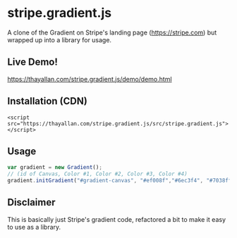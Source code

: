 # stripe.gradient.js
A clone of the Gradient  on Stripe's landing page (https://stripe.com) but wrapped up into a library for usage.

## Live Demo!
https://thayallan.com/stripe.gradient.js/demo/demo.html

## Installation (CDN)
```
<script src="https://thayallan.com/stripe.gradient.js/src/stripe.gradient.js"></script>
```

## Usage
```javascript
var gradient = new Gradient();
// (id of Canvas, Color #1, Color #2, Color #3, Color #4)
gradient.initGradient("#gradient-canvas", "#ef008f","#6ec3f4", "#7038ff", "#ffba27");
```

## Disclaimer
This is basically just Stripe's gradient code, refactored a bit to make it easy to use as a library.
